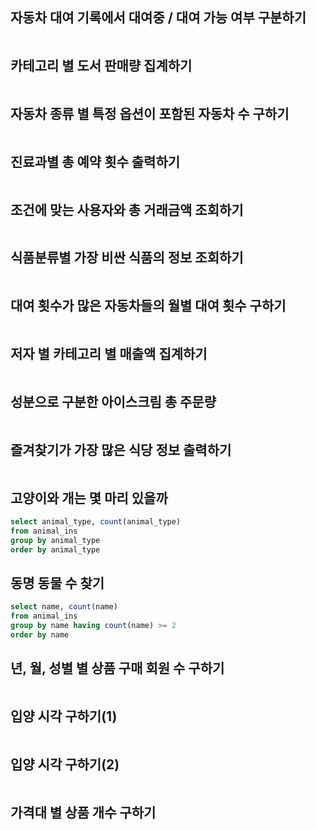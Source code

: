 ## 자동차 대여 기록에서 대여중 / 대여 가능 여부 구분하기
```sql
```
## 카테고리 별 도서 판매량 집계하기
```sql
```
## 자동차 종류 별 특정 옵션이 포함된 자동차 수 구하기
```sql
```
## 진료과별 총 예약 횟수 출력하기
```sql
```
## 조건에 맞는 사용자와 총 거래금액 조회하기
```sql
```
## 식품분류별 가장 비싼 식품의 정보 조회하기
```sql
```
## 대여 횟수가 많은 자동차들의 월별 대여 횟수 구하기
```sql
```
## 저자 별 카테고리 별 매출액 집계하기
```sql
```
## 성분으로 구분한 아이스크림 총 주문량
```sql
```
## 즐겨찾기가 가장 많은 식당 정보 출력하기
```sql
```
## 고양이와 개는 몇 마리 있을까
```sql
select animal_type, count(animal_type)
from animal_ins
group by animal_type
order by animal_type
```
## 동명 동물 수 찾기
```sql
select name, count(name)
from animal_ins
group by name having count(name) >= 2
order by name
```
## 년, 월, 성별 별 상품 구매 회원 수 구하기
```sql
```
## 입양 시각 구하기(1)
```sql
```
## 입양 시각 구하기(2)
```sql
```
## 가격대 별 상품 개수 구하기
```sql
```
